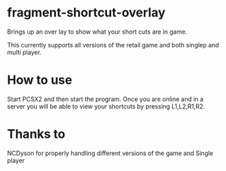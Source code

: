 # fragment-shortcut-overlay
Brings up an over lay to show what your short cuts are in game.

This currently supports all versions of the retail game and both singlep and multi player.



# How to use
Start PCSX2 and then start the program. Once you are online and in a server you will be able to view your shortcuts by pressing L1,L2,R1,R2.

# Thanks to
NCDyson for properly handling different versions of the game and Single player
